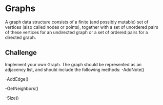 # Graphs

A graph data structure consists of a finite (and possibly mutable) set of vertices (also called nodes or points), together with a set of unordered pairs of these vertices for an undirected graph or a set of ordered pairs for a directed graph.


## Challenge
Implement your own Graph. The graph should be represented as an adjacency list, and should include the following methods:
-AddNote()

-AddEdge()

-GetNeighbors()

-Size()





